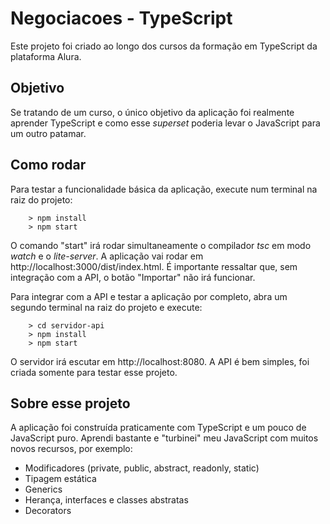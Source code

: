 # Negociacoes - TypeScript

Este projeto foi criado ao longo dos cursos da formação em TypeScript da plataforma Alura.

## Objetivo

Se tratando de um curso, o único objetivo da aplicação foi realmente aprender TypeScript e como esse _superset_ poderia levar o JavaScript para um outro patamar.

## Como rodar

Para testar a funcionalidade básica da aplicação, execute num terminal na raiz do projeto:

        > npm install
        > npm start

O comando "start" irá rodar simultaneamente o compilador _tsc_ em modo _watch_ e o _lite-server_. A aplicação vai rodar em http://localhost:3000/dist/index.html. É importante ressaltar que, sem integração com a API, o botão "Importar" não irá funcionar.

Para integrar com a API e testar a aplicação por completo, abra um segundo terminal na raiz do projeto e execute:

        > cd servidor-api
        > npm install
        > npm start

O servidor irá escutar em http://localhost:8080. A API é bem simples, foi criada somente para testar esse projeto.

## Sobre esse projeto

A aplicação foi construída praticamente com TypeScript e um pouco de JavaScript puro. Aprendi bastante e "turbinei" meu JavaScript com muitos novos recursos, por exemplo:

- Modificadores (private, public, abstract, readonly, static)
- Tipagem estática
- Generics
- Herança, interfaces e classes abstratas
- Decorators
